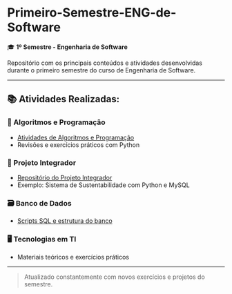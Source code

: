 # Primeiro-Semestre-ENG-de-Software
🎓 **1º Semestre - Engenharia de Software**

Repositório com os principais conteúdos e atividades desenvolvidas durante o primeiro semestre do curso de Engenharia de Software.

---

## 📚 Atividades Realizadas:

### 🧠 Algoritmos e Programação
- [Atividades de Algoritmos e Programação](Algoritmos-de-Programacao/)
- Revisões e exercícios práticos com Python

### 🌱 Projeto Integrador
- [Repositório do Projeto Integrador](ProjetoIntegrador/)
- Exemplo: Sistema de Sustentabilidade com Python e MySQL

### 🗃️ Banco de Dados
- [Scripts SQL e estrutura do banco](BancoDeDados/)

### 🖥️ Tecnologias em TI
- Materiais teóricos e exercícios práticos

---

> Atualizado constantemente com novos exercícios e projetos do semestre.
